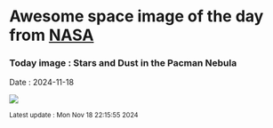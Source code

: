 
# Awesome space image of the day from [NASA](https://api.nasa.gov/)

### Today image : Stars and Dust in the Pacman Nebula
Date : 2024-11-18

![](https://apod.nasa.gov/apod/image/2411/BokMan_Loro_960.jpg)

<small>Latest update : Mon Nov 18 22:15:55 2024</small>
        